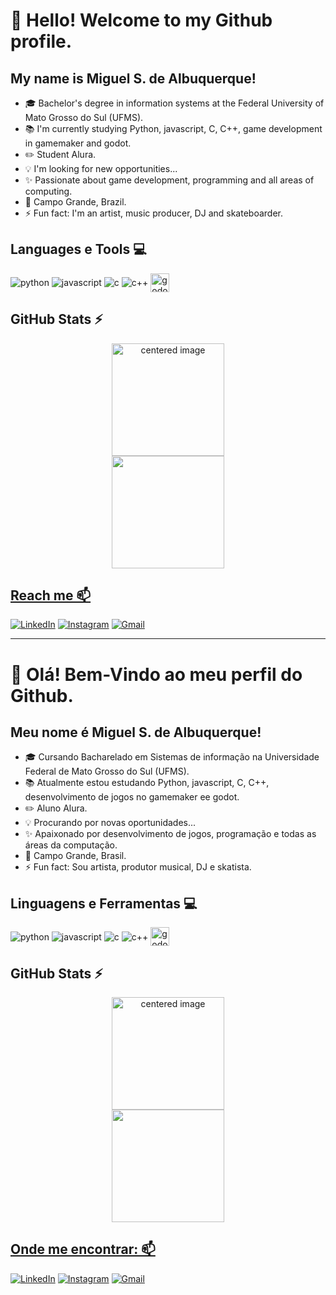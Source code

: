 # 👋 Hello! Welcome to my Github profile.
## My name is Miguel S. de Albuquerque!


- 🎓 Bachelor's degree in information systems at the Federal University of Mato Grosso do Sul (UFMS).
- 📚 I'm currently studying Python, javascript, C, C++, game development in gamemaker and godot.
- ✏️ Student Alura.
- 💡 I'm looking for new opportunities...
- ✨ Passionate about game development, programming and all areas of computing.
- 🏡 Campo Grande, Brazil.
- ⚡ Fun fact: I'm an artist, music producer, DJ and skateboarder.

## Languages e Tools 💻
<div style="display: inline">
  <img align="center" alt="python" src="https://img.shields.io/badge/Python-3776AB?style=for-the-badge&logo=python&logoColor=white" />
  <img align="center" alt="javascript" src="https://img.shields.io/badge/JavaScript-F7DF1E?style=for-the-badge&logo=javascript&logoColor=black" />
  <img align="center" alt="c" src="https://img.shields.io/badge/C-00599C?style=for-the-badge&logo=c&logoColor=white" />
  <img align="center" alt="c++" src="https://img.shields.io/badge/C%2B%2B-00599C?style=for-the-badge&logo=c%2B%2B&logoColor=white" />
  <img align="center" alt="godot" src="https://cdn.jsdelivr.net/gh/devicons/devicon/icons/godot/godot-original.svg" width="30" height="30" />
</div><br/>

## GitHub Stats ⚡
<div>
  <a href="https://github.com/miguelalbuquerque1">
  <center>
    <img height="180em" src="https://github-readme-stats.vercel.app/api?username=miguelalbuquerque1&show_icons=true&theme=radical&include_all_commits=true&count_private=true" alt="centered image">
  </center>
  <center>  
    <img height="180em" src="https://github-readme-stats.vercel.app/api/top-langs/?username=miguelalbuquerque1&layout=compact&langs_count=7&theme=radical"/> 
  </center>
</div>

## Reach me 📫
[![LinkedIn](https://img.shields.io/badge/LinkedIn-0077B5?style=for-the-badge&logo=linkedin&logoColor=white)](https://www.linkedin.com/in/miguel-sobreira-de-albuquerque-555210256/)
[![Instagram](https://img.shields.io/badge/Instagram-E4405F?style=for-the-badge&logo=instagram&logoColor=white)](https://www.instagram.com/realmgl_/) 
[![Gmail](https://img.shields.io/badge/-miguelsdealbuquerque@gmail.com-D14836?style=for-the-badge&logo=gmail&logoColor=white&link=mailto:miguelsdealbuquerque@gmail.com)](mailto:miguelsdealbuquerque@gmail.com)

--------------------------------------------------------

# 👋 Olá! Bem-Vindo ao meu perfil do Github.
## Meu nome é Miguel S. de Albuquerque!


- 🎓 Cursando Bacharelado em Sistemas de informação na Universidade Federal de Mato Grosso do Sul (UFMS).
- 📚 Atualmente estou estudando Python, javascript, C, C++, desenvolvimento de jogos no gamemaker ee godot.
- ✏️ Aluno Alura.
- 💡 Procurando por novas oportunidades...
- ✨ Apaixonado por desenvolvimento de jogos, programação e todas as áreas da computação.
- 🏡 Campo Grande, Brasil.
- ⚡ Fun fact: Sou artista, produtor musical, DJ e skatista.

## Linguagens e Ferramentas 💻
<div style="display: inline">
  <img align="center" alt="python" src="https://img.shields.io/badge/Python-3776AB?style=for-the-badge&logo=python&logoColor=white" />
  <img align="center" alt="javascript" src="https://img.shields.io/badge/JavaScript-F7DF1E?style=for-the-badge&logo=javascript&logoColor=black" />
  <img align="center" alt="c" src="https://img.shields.io/badge/C-00599C?style=for-the-badge&logo=c&logoColor=white" />
  <img align="center" alt="c++" src="https://img.shields.io/badge/C%2B%2B-00599C?style=for-the-badge&logo=c%2B%2B&logoColor=white" />
  <img align="center" alt="godot" src="https://cdn.jsdelivr.net/gh/devicons/devicon/icons/godot/godot-original.svg" width="30" height="30" />
</div><br/>

## GitHub Stats ⚡
<div>
  <a href="https://github.com/miguelalbuquerque1">
  <center>
    <img height="180em" src="https://github-readme-stats.vercel.app/api?username=miguelalbuquerque1&show_icons=true&theme=radical&include_all_commits=true&count_private=true" alt="centered image">
  </center>
  <center>  
    <img height="180em" src="https://github-readme-stats.vercel.app/api/top-langs/?username=miguelalbuquerque1&layout=compact&langs_count=7&theme=radical"/> 
  </center>
</div>

## Onde me encontrar: 📫
[![LinkedIn](https://img.shields.io/badge/LinkedIn-0077B5?style=for-the-badge&logo=linkedin&logoColor=white)](https://www.linkedin.com/in/miguel-sobreira-de-albuquerque-555210256/)
[![Instagram](https://img.shields.io/badge/Instagram-E4405F?style=for-the-badge&logo=instagram&logoColor=white)](https://www.instagram.com/realmgl_/) 
[![Gmail](https://img.shields.io/badge/-miguelsdealbuquerque@gmail.com-D14836?style=for-the-badge&logo=gmail&logoColor=white&link=mailto:miguelsdealbuquerque@gmail.com)](mailto:miguelsdealbuquerque@gmail.com)


